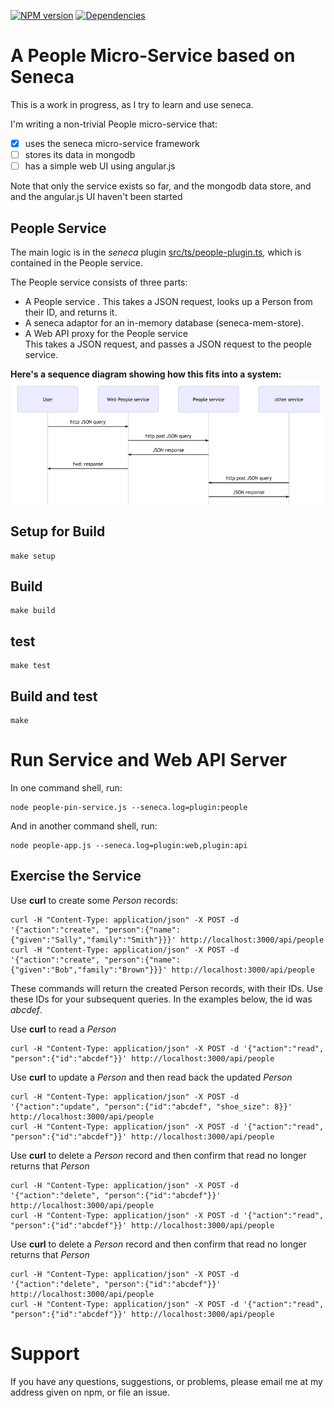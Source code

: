 [![NPM version](http://img.shields.io/npm/v/people-service.svg)](https://www.npmjs.org/package/people-service)
[![Dependencies](https://david-dm.org/psnider/people-service.svg)](https://www.npmjs.org/package/people-service)





# A People Micro-Service based on Seneca

This is a work in progress, as I try to learn and use seneca.

I'm writing a non-trivial People micro-service that:
- [x] uses the seneca micro-service framework
- [ ] stores its data in mongodb  
- [ ] has a simple web UI using angular.js

Note that only the service exists so far, and the mongodb data store, and and the angular.js UI haven't been started

## People Service

The main logic is in the *seneca* plugin [src/ts/people-plugin.ts](src/ts/people-plugin.ts), which is contained in the People service.

The People service consists of three parts:  
- A People service  .
This takes a JSON request, looks up a Person from their ID, and returns it.
- A seneca adaptor for an in-memory database (seneca-mem-store).
- A Web API proxy for the People service  
This takes a JSON request, and passes a JSON request to the people service.

**Here's a sequence diagram showing how this fits into a system:**
![Sequence Diagram](doc/sequence_diagram.jpg)

## Setup for Build
```
make setup
```

## Build
```
make build
```

## test
```
make test
```

## Build and test
```
make
```


# Run Service and Web API Server
In one command shell, run:
```
node people-pin-service.js --seneca.log=plugin:people
```

And in another command shell, run:
```
node people-app.js --seneca.log=plugin:web,plugin:api
```
## Exercise the Service

Use **curl** to create some *Person* records:
```
curl -H "Content-Type: application/json" -X POST -d '{"action":"create", "person":{"name":{"given":"Sally","family":"Smith"}}}' http://localhost:3000/api/people
curl -H "Content-Type: application/json" -X POST -d '{"action":"create", "person":{"name":{"given":"Bob","family":"Brown"}}}' http://localhost:3000/api/people
```
These commands will return the created Person records, with their IDs.
Use these IDs for your subsequent queries. In the examples below, the id was *abcdef*.

Use **curl** to read a *Person*
```
curl -H "Content-Type: application/json" -X POST -d '{"action":"read", "person":{"id":"abcdef"}}' http://localhost:3000/api/people
```

Use **curl** to update a *Person* and then read back the updated *Person*
```
curl -H "Content-Type: application/json" -X POST -d '{"action":"update", "person":{"id":"abcdef", "shoe_size": 8}}' http://localhost:3000/api/people
curl -H "Content-Type: application/json" -X POST -d '{"action":"read", "person":{"id":"abcdef"}}' http://localhost:3000/api/people
```


Use **curl** to delete a *Person* record and then confirm that read no longer returns that *Person*
```
curl -H "Content-Type: application/json" -X POST -d '{"action":"delete", "person":{"id":"abcdef"}}' http://localhost:3000/api/people
curl -H "Content-Type: application/json" -X POST -d '{"action":"read", "person":{"id":"abcdef"}}' http://localhost:3000/api/people
```

Use **curl** to delete a *Person* record and then confirm that read no longer returns that *Person*
```
curl -H "Content-Type: application/json" -X POST -d '{"action":"delete", "person":{"id":"abcdef"}}' http://localhost:3000/api/people
curl -H "Content-Type: application/json" -X POST -d '{"action":"read", "person":{"id":"abcdef"}}' http://localhost:3000/api/people
```


# Support
If you have any questions, suggestions, or problems,
please email me at my address given on npm, or file an issue.
